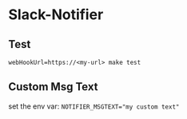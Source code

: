 # Slack-Notifier

## Test

`webHookUrl=https://<my-url> make test`

## Custom Msg Text

set the env var: `NOTIFIER_MSGTEXT="my custom text"`